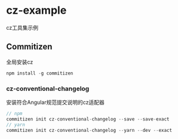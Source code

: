 # cz-example
cz工具集示例

## Commitizen

全局安装cz

``` javascript
npm install -g commitizen
```

### cz-conventional-changelog

安装符合Angular规范提交说明的cz适配器

``` javascript
// npm
commitizen init cz-conventional-changelog --save --save-exact
// yarn
commitizen init cz-conventional-changelog --yarn --dev --exact
```